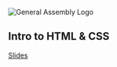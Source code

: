 ![General Assembly Logo](https://camo.githubusercontent.com/1a91b05b8f4d44b5bbfb83abac2b0996d8e26c92/687474703a2f2f692e696d6775722e636f6d2f6b6538555354712e706e67)

## Intro to HTML & CSS
[Slides](https://github.com/SEI2-jeddah/w02d01/tree/master/slides)
